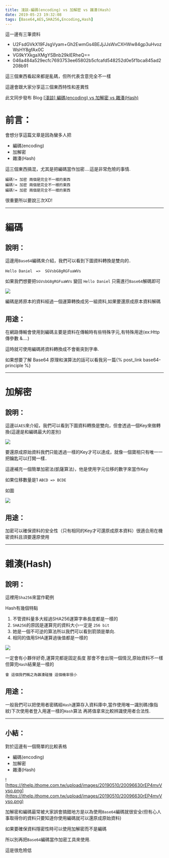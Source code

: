 ```yaml
---
title: 淺談-編碼(encoding) vs 加解密 vs 雜湊(Hash)
date: 2019-05-23 19:32:08
tags: [Base64,AES,SHA256,Encoding,Hash]
---
```

這一邊有三筆資料

* U2FsdGVkX19FJsgVyam+Gh2EwmGs4BEJjJJsWxCXHWw84gp3uHvozWsHY8gfAx0C
* VG9kYXkgaXMgYSBnb29kIERheQ==
* 046a484a529ecfc7693753ee65802b5cfcafd548252d0e5f1bca845ad2208b91

這三個東西看起來都是亂碼，但所代表含意完全不一樣

這邊會跟大家分享這三個東西特性和差異性

此文同步發布 Blog [[淺談] 編碼(encoding) vs 加解密 vs 雜湊(Hash)](https://dotblogs.com.tw/daniel/2019/05/06/223004)

 
# 前言：

會想分享這篇文章是因為蠻多人把

* 編碼(encoding)
* 加解密
* 雜湊(Hash) 

這三個東西搞混，尤其是把編碼當作加密....這是非常危險的事情. 

    編碼!= 加密 兩個是完全不一樣的東西
    編碼!= 加密 兩個是完全不一樣的東西
    編碼!= 加密 兩個是完全不一樣的東西
    
很重要所以要說三次XD! 

-----

# 編碼
## 說明：

這邊用`Base64`編碼來介紹，我們可以看到下圖資料轉換是雙向的．

    Hello Daniel　=>  SGVsbG8gRGFuaWVs
如果我們想要把`SGVsbG8gRGFuaWVs` 變回 `Hello Daniel` 只需進行`Base64`解碼即可

![](https://az787680.vo.msecnd.net/user/%E4%B9%9D%E6%A1%83/be1dd9ce-3ce4-4404-ac0a-fe66ae2c64c1/1557148998_19694.png)

編碼是將原本的資料經過一個運算轉換成另一組資料,如果要還原成原本資料解碼

## 用途：
在網路傳輸會使用到編碼主要是資料在傳輸時有些特殊字元,有特殊用途(ex:Http 傳參數  &....)

這時就可使用編碼將資料轉換成不會衝突到字串.

如果想要了解 Base64 原理和演算法的話可以看我另一篇{% post_link base64-principle %}

-----

# 加解密
## 說明：

這邊以`AES`來介紹，我們可以看到下圖資料轉換是雙向，但會透過一個Key來做轉換(這邊是和編碼最大的差別)

![](https://az787680.vo.msecnd.net/user/%E4%B9%9D%E6%A1%83/be1dd9ce-3ce4-4404-ac0a-fe66ae2c64c1/1557149615_79307.png)

要還原成原始資料我們只能透過一樣的Key才可以達成，就像一個寶相只有唯一一把鑰匙可以打開一樣．

這邊補充一個簡單加密法(凱薩算法)，他是使用字元位移的數字來當作Key

如果位移數量是1 `ABCD => BCDE`

如圖

![](https://upload.wikimedia.org/wikipedia/commons/2/2b/Caesar3.svg)

## 用途：
加密可以確保資料的安全性（只有相同的Key才可還原成原本資料）很適合用在機密資料且須要還原使用

-----

# 雜湊(Hash) 
## 說明：
這裡用`Sha256`來當作範例

Hash有幾個特點

1. 不管資料量多大經過SHA256運算字串長度都是一樣的
2. `SHA256`的原因是運算完的資料大小一定是 `256 bit`
3. 她是一個不可逆的算法所以我們可以看到箭頭是單向.
4. 相同的值用SHA運算過後值都是一樣的


![](https://az787680.vo.msecnd.net/user/%E4%B9%9D%E6%A1%83/be1dd9ce-3ce4-4404-ac0a-fe66ae2c64c1/1557152092_14191.png)

一定會有小夥伴好奇,運算完都是固定長度 那會不會出現一個情況,原始資料不一樣但算完`Hash`結果是一樣的

    會 這個我們稱之為雜湊碰撞 這個機率很小
    
## 用途：
一般我們可以把使用者密碼經`Hash`運算存入資料庫中,當作使用唯一識別碼(像指紋)下次使用者登入用運一樣的`Hash`算法 再將值拿來比較辨識使用者合法性.

-----

## 小結：
對於這邊有一個簡單的比較表格

* 編碼(encoding)
* 加解密
* 雜湊(Hash) 


![https://ithelp.ithome.com.tw/upload/images/20190510/20096630rEP4mvVyso.png](https://ithelp.ithome.com.tw/upload/images/20190510/20096630rEP4mvVyso.png)

加解密和編碼最常被大家誤會搞錯地方是以為使用`Base64`編碼就很安全(但有心人事取得你的資料只要知道你使用編碼就可以還原成原始資料)

如果要確保資料隱密性時可以使用加解密而不是編碼

所以別再把`Base64`編碼當作加密工具來使用.

這是很危險低